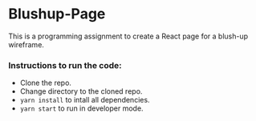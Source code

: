 # Blushup-Page

This is a programming assignment to create a React page for a blush-up wireframe.

### Instructions to run the code:
- Clone the repo.
- Change directory to the cloned repo.
- `yarn install` to intall all dependencies.
- `yarn start` to run in developer mode.
